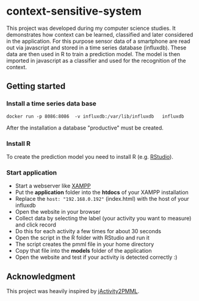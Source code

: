 # context-sensitive-system

This project was developed during my computer science studies.
It demonstrates how context can be learned, classified and later considered in the application.
For this purpose sensor data of a smartphone are read out via javascript and stored in a time series database (influxdb).
These data are then used in R to train a prediction model.
The model is then imported in javascript as a classifier and used for the recognition of the context.

## Getting started

### Install a time series data base
```
docker run -p 8086:8086  -v influxdb:/var/lib/influxdb   influxdb
```
After the installation a database "productive" must be created.

### Install R
To create the prediction model you need to install R (e.g. [RStudio](https://www.rstudio.com/products/rstudio/download/)).


### Start application
* Start a webserver like [XAMPP](https://www.apachefriends.org/de/index.html)
* Put the **application** folder into the **htdocs** of your XAMPP installation
* Replace the ```host: "192.168.0.192"``` (index.html) with the host of your influxdb
* Open the website in your browser
* Collect data by selecting the label (your activity you want to measure) and click record
* Do this for each activity a few times for about 30 seconds
* Open the script in the R folder with RStudio and run it
* The script creates the pmml file in your home directory
* Copy that file into the **models** folder of the application
* Open the website and test if your activity is detected correctly :)

## Acknowledgment

This project was heavily inspired by [jActivity2PMML](https://github.com/riedel/jActivity2PMML).
